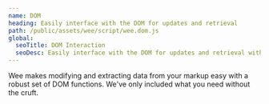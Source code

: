 ```yaml
---
name: DOM
heading: Easily interface with the DOM for updates and retrieval
path: /public/assets/wee/script/wee.dom.js
global:
  seoTitle: DOM Interaction
  seoDesc: Easily interface with the DOM for updates and retrieval with an API similar to jQuery.
---
```


Wee makes modifying and extracting data from your markup easy with a robust set of DOM functions. We've only included what you need without the cruft.